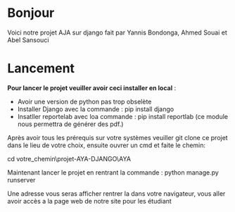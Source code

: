 # Bonjour
Voici notre projet AJA sur django fait par Yannis Bondonga, Ahmed Souai et Abel Sansouci

# Lancement
**Pour lancer le projet veuiller avoir ceci installer en local** :
- Avoir une version de python pas trop obselète
- Installer Django avec la commande : pip install django
- Insatller reportelab avec loa commande  : pip install reportlab (ce module nous permettra de générer des pdf.)

Après avoir tous les prérequis sur votre systèmes veuiller git clone ce projet dans le lieu de votre choix, ensuite ouvrer un cmd et faite le chemin: 

cd votre_chemin\projet-AYA-DJANGO\AYA


Maintenant lancer le projet en rentrant la commande : python manage.py runserver

Une adresse vous seras afficher rentrer la dans votre navigateur, vous aller avoir accès a la page web de notre site pour les étudiant 
